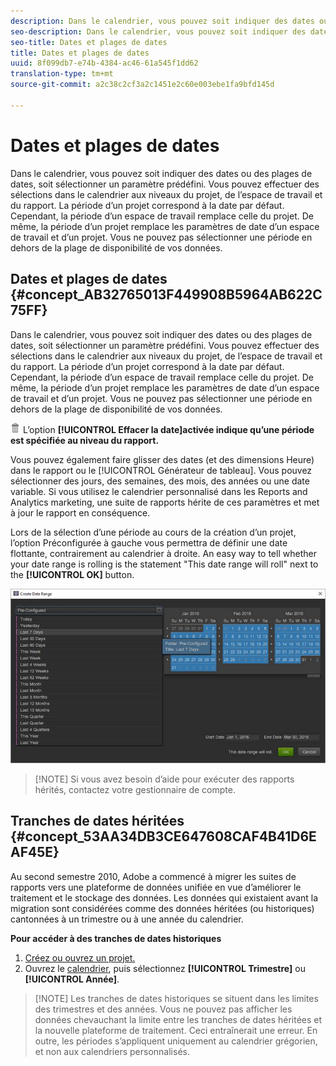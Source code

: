 ```yaml
---
description: Dans le calendrier, vous pouvez soit indiquer des dates ou des plages de dates, soit sélectionner un paramètre prédéfini. Vous pouvez effectuer des sélections dans le calendrier aux niveaux du projet, de l’espace de travail et du rapport. La période d’un projet correspond à la date par défaut. Cependant, la période d’un espace de travail remplace celle du projet. De même, la période d’un projet remplace les paramètres de date d’un espace de travail et d’un projet. Vous ne pouvez pas sélectionner une période en dehors de la plage de disponibilité de vos données.
seo-description: Dans le calendrier, vous pouvez soit indiquer des dates ou des plages de dates, soit sélectionner un paramètre prédéfini. Vous pouvez effectuer des sélections dans le calendrier aux niveaux du projet, de l’espace de travail et du rapport. La période d’un projet correspond à la date par défaut. Cependant, la période d’un espace de travail remplace celle du projet. De même, la période d’un projet remplace les paramètres de date d’un espace de travail et d’un projet. Vous ne pouvez pas sélectionner une période en dehors de la plage de disponibilité de vos données.
seo-title: Dates et plages de dates
title: Dates et plages de dates
uuid: 8f099db7-e74b-4384-ac46-61a545f1dd62
translation-type: tm+mt
source-git-commit: a2c38c2cf3a2c1451e2c60e003ebe1fa9bfd145d

---
```



# Dates et plages de dates

Dans le calendrier, vous pouvez soit indiquer des dates ou des plages de dates, soit sélectionner un paramètre prédéfini. Vous pouvez effectuer des sélections dans le calendrier aux niveaux du projet, de l’espace de travail et du rapport. La période d’un projet correspond à la date par défaut. Cependant, la période d’un espace de travail remplace celle du projet. De même, la période d’un projet remplace les paramètres de date d’un espace de travail et d’un projet. Vous ne pouvez pas sélectionner une période en dehors de la plage de disponibilité de vos données.

## Dates et plages de dates {#concept_AB32765013F449908B5964AB622C75FF}

Dans le calendrier, vous pouvez soit indiquer des dates ou des plages de dates, soit sélectionner un paramètre prédéfini. Vous pouvez effectuer des sélections dans le calendrier aux niveaux du projet, de l’espace de travail et du rapport. La période d’un projet correspond à la date par défaut. Cependant, la période d’un espace de travail remplace celle du projet. De même, la période d’un projet remplace les paramètres de date d’un espace de travail et d’un projet. Vous ne pouvez pas sélectionner une période en dehors de la plage de disponibilité de vos données.

![](assets/Delete_Standard.png) L’option **[!UICONTROL Effacer la date]activée indique qu’une période est spécifiée au niveau du rapport.**

Vous pouvez également faire glisser des dates (et des dimensions Heure) dans le rapport ou le [!UICONTROL Générateur de tableau]. Vous pouvez sélectionner des jours, des semaines, des mois, des années ou une date variable. Si vous utilisez le calendrier personnalisé dans les Reports and Analytics marketing, une suite de rapports hérite de ces paramètres et met à jour le rapport en conséquence.

Lors de la sélection d’une période au cours de la création d’un projet, l’option Préconfigurée à gauche vous permettra de définir une date flottante, contrairement au calendrier à droite. An easy way to tell whether your date range is rolling is the statement "This date range will roll" next to the **[!UICONTROL OK]** button.

![](assets/daterange.jpeg)

> [!NOTE] Si vous avez besoin d’aide pour exécuter des rapports hérités, contactez votre gestionnaire de compte.

## Tranches de dates héritées {#concept_53AA34DB3CE647608CAF4B41D6EAF45E}

Au second semestre 2010, Adobe a commencé à migrer les suites de rapports vers une plateforme de données unifiée en vue d’améliorer le traitement et le stockage des données. Les données qui existaient avant la migration sont considérées comme des données héritées (ou historiques) cantonnées à un trimestre ou à une année du calendrier.

<!-- 

c_legacy_data.xml

 -->

**Pour accéder à des tranches de dates historiques**

1. [Créez ou ouvrez un projet.](../../analyze/ad-hoc-analysis/c-getting-started.md#task_918A4539134E4E62B00486DCB8D3D403)
1. Ouvrez le [calendrier](../../analyze/ad-hoc-analysis/c-dates.md#concept_E8A2E36E595C45C785ECB724CA37FA47), puis sélectionnez **[!UICONTROL Trimestre]** ou **[!UICONTROL Année]**.

> [!NOTE] Les tranches de dates historiques se situent dans les limites des trimestres et des années. Vous ne pouvez pas afficher les données chevauchant la limite entre les tranches de dates héritées et la nouvelle plateforme de traitement. Ceci entraînerait une erreur. En outre, les périodes s’appliquent uniquement au calendrier grégorien, et non aux calendriers personnalisés.

